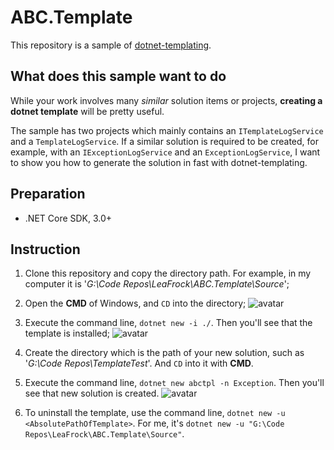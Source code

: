 # ABC.Template

This repository is a sample of [dotnet-templating](https://github.com/dotnet/templating).

## What does this sample want to do

While your work involves many *similar* solution items or projects, **creating a dotnet template** will be pretty useful.

The sample has two projects which mainly contains an `ITemplateLogService` and a `TemplateLogService`. If a similar solution is required to be created, for example, with an `IExceptionLogService` and an `ExceptionLogService`, I want to show you how to generate the solution in fast with dotnet-templating.

## Preparation

* .NET Core SDK, 3.0+

## Instruction

1. Clone this repository and copy the directory path. For example, in my computer it is '*G:\Code Repos\LeaFrock\ABC.Template\Source*';

2. Open the **CMD** of Windows, and `CD` into the directory;
![avatar](https://github.com/LeaFrock/ABC.Template/blob/master/ScreenShots/3.png)

3. Execute the command line, `dotnet new -i ./`. Then you'll see that the template is installed;
![avatar](https://github.com/LeaFrock/ABC.Template/blob/master/ScreenShots/4.png)

4. Create the directory which is the path of your new solution, such as '*G:\Code Repos\TemplateTest*'. And `CD` into it with **CMD**.

5. Execute the command line, `dotnet new abctpl -n Exception`. Then you'll see that new solution is created.
![avatar](https://github.com/LeaFrock/ABC.Template/blob/master/ScreenShots/6.png)

6. To uninstall the template, use the command line, `dotnet new -u <AbsolutePathOfTemplate>`. For me, it's `dotnet new -u "G:\Code Repos\LeaFrock\ABC.Template\Source"`.

